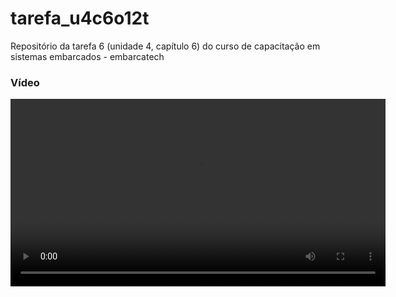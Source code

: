 # tarefa_u4c6o12t
Repositório da tarefa 6 (unidade 4, capítulo 6) do curso de capacitação em sistemas embarcados - embarcatech

### Vídeo

<video src='https://github.com/rrfilho/tarefa_u4c4o12t/blob/main/video.mp4' width=600/>
